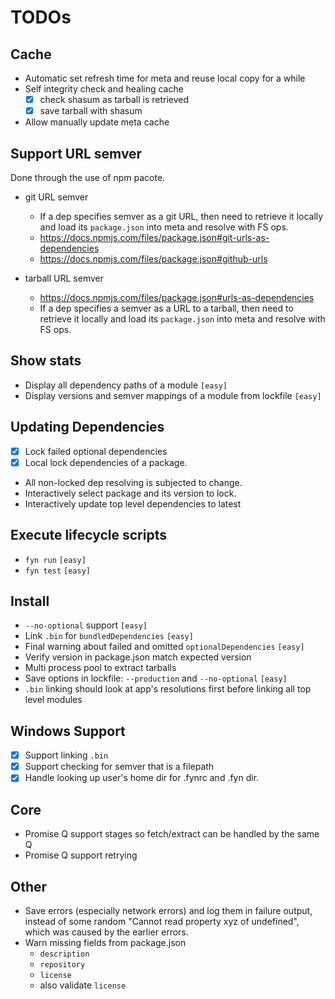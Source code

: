 # TODOs

## Cache

* Automatic set refresh time for meta and reuse local copy for a while
* Self integrity check and healing cache
  * [x] check shasum as tarball is retrieved
  * [x] save tarball with shasum
* Allow manually update meta cache

## Support URL semver

Done through the use of npm pacote.

* git URL semver

  * If a dep specifies semver as a git URL, then need to retrieve it locally and load its `package.json` into meta and resolve with FS ops.
  * <https://docs.npmjs.com/files/package.json#git-urls-as-dependencies>
  * <https://docs.npmjs.com/files/package.json#github-urls>

* tarball URL semver

  * <https://docs.npmjs.com/files/package.json#urls-as-dependencies>
  * If a dep specifies a semver as a URL to a tarball, then need to retrieve it locally and load its `package.json` into meta and resolve with FS ops.

## Show stats

* Display all dependency paths of a module `[easy]`
* Display versions and semver mappings of a module from lockfile `[easy]`

## Updating Dependencies

* [x] Lock failed optional dependencies
* [x] Local lock dependencies of a package.
* All non-locked dep resolving is subjected to change.
* Interactively select package and its version to lock.
* Interactively update top level dependencies to latest

## Execute lifecycle scripts

* `fyn run` `[easy]`
* `fyn test` `[easy]`

## Install

* `--no-optional` support `[easy]`
* Link `.bin` for `bundledDependencies` `[easy]`
* Final warning about failed and omitted `optionalDependencies` `[easy]`
* Verify version in package.json match expected version
* Multi process pool to extract tarballs
* Save options in lockfile: `--production` and `--no-optional` `[easy]`
* `.bin` linking should look at app's resolutions first before linking all top level modules

## Windows Support

* [x] Support linking `.bin`
* [x] Support checking for semver that is a filepath
* [x] Handle looking up user's home dir for .fynrc and .fyn dir.

## Core

* Promise Q support stages so fetch/extract can be handled by the same Q
* Promise Q support retrying

## Other

* Save errors (especially network errors) and log them in failure output, instead of some random "Cannot read property xyz of undefined", which was caused by the earlier errors.
* Warn missing fields from package.json
  * `description`
  * `repository`
  * `license`
  * also validate `license`
